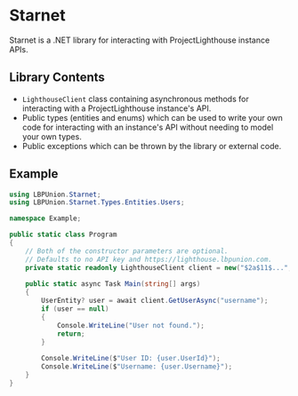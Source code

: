 ﻿# Starnet

Starnet is a .NET library for interacting with ProjectLighthouse instance APIs.

## Library Contents

* `LighthouseClient` class containing asynchronous methods for interacting with a ProjectLighthouse instance's API.
* Public types (entities and enums) which can be used to write your own code for interacting with an instance's API
  without needing to model your own types.
* Public exceptions which can be thrown by the library or external code.

## Example

```csharp
using LBPUnion.Starnet;
using LBPUnion.Starnet.Types.Entities.Users;

namespace Example;

public static class Program
{
    // Both of the constructor parameters are optional.
    // Defaults to no API key and https://lighthouse.lbpunion.com.
    private static readonly LighthouseClient client = new("$2a$11$...", "https://lighthouse.example.com");
    
    public static async Task Main(string[] args)
    {
        UserEntity? user = await client.GetUserAsync("username");
        if (user == null)
        {
            Console.WriteLine("User not found.");
            return;
        }
        
        Console.WriteLine($"User ID: {user.UserId}");
        Console.WriteLine($"Username: {user.Username}");
    }
}
```